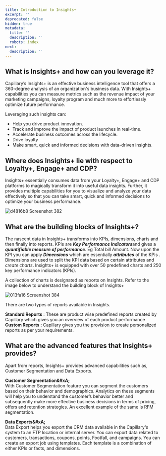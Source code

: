 ```yaml
---
title: Introduction to Insights+
excerpt: ''
deprecated: false
hidden: true
metadata:
  title: ''
  description: ''
  robots: index
next:
  description: ''
---
```

## What is Insights+ and how can you leverage it?

Capillary’s Insights+ is an effective business intelligence tool that offers a 360-degree analysis of an organization's business data. With Insights+ capabilities you can measure metrics such as the revenue impact of your marketing campaigns, loyalty program and much more to effortlessly optimize future performance.

Leveraging such insights can: 

* Help you drive product innovation.
* Track and improve the impact of product launches in real-time.
* Accelerate business outcomes across the lifecycle.
* Drive loyalty
* Make smart, quick and informed decisions with data-driven insights.

## Where does Insights+ lie with respect to Loyalty+, Engage+ and CDP?

Insights+ essentially consumes data from your Loyalty+, Engage+ and CDP platforms to magically transform it into useful data insights. Further, it provides multiple capabilities for you to visualize and analyze your data effectively so that you can take smart, quick and informed decisions to optimize your business performance.

![d4816b8 Screenshot 382](https://files.readme.io/d4816b8-Screenshot_382.png)

## What are the building blocks of Insights+?

The nascent data in Insights+ transforms into KPIs, dimensions, charts and then finally into reports. KPIs are ***Key Performance Indicators***and gives a ***quantifiable measure of performance***. Eg Total bill Amount. Now upon the KPI you can apply ***Dimensions*** which are essentially ***attributes*** of the KPIs . Dimensions are used to split the KPI data based on certain attributes and *create charts*. Insights+ is equipped with over 50 predefined charts and 250 key performance indicators (KPIs).

A collection of charts is designated as reports on Insights. Refer to the image below to understand the building block of Insights+

![013fa16 Screenshot 384](https://files.readme.io/013fa16-Screenshot_384.png)

There are two types of reports available in Insights.

**Standard Reports** : These are product wise predefined reports created by Capillary which gives you an overview of each product performance\
**Custom Reports** :  Capillary gives you the provision to create personalized reports as per your requirements.

## What are the advanced features that Insights+ provides?

Apart from reports, Insights+ provides advanced capabilities such as, Customer Segmentation and Data Exports.

**Customer Segmentation\&#xA;**\
With Customer Segmentation feature you can segment the customers based on their behavior and demographics. Analytics on these segments will help you to understand the customer’s behavior better and subsequently make more effective business decisions in terms of pricing, offers and retention strategies. An excellent example of the same is RFM segmentation.

**Data Exports\&#xA;**\
Data Export helps you export the CRM data available in the Capillary's system to an FTP location or internal server. You can export data related to customers, transactions, coupons, points, Footfall, and campaigns. You can create an export job using templates. Each template is a combination of either KPIs or facts, and dimensions.
